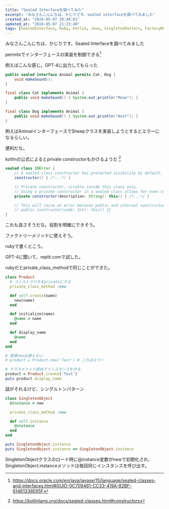```yaml
---
title: "Sealed Interfaceを調べてみた"
excerpt: "みなさんこんにちは、かじりです。sealed interfaceを調べてみました"
created_at: "2024-05-07 20:48:01"
updated_at: "2024-05-07 21:23:48"
tags: [SealedInterface, Ruby, Kotlin, Java, SingletonPattern, FactoryMethod]
---
```


みなさんこんにちは、かじりです。Sealed Interfaceを調べてみました

permitsでインターフェースの実装を制御できる[^SealedInterface]

[^SealedInterface]: https://docs.oracle.com/en/java/javase/15/language/sealed-classes-and-interfaces.html#GUID-0C709461-CC33-419A-82BF-61461336E65F

例えばこんな感じ。GPT-4に出力してもらった

```java
public sealed interface Animal permits Cat, Dog {
    void makeSound();
}

final class Cat implements Animal {
    public void makeSound() { System.out.println("Meow"); }
}

final class Dog implements Animal {
    public void makeSound() { System.out.println("Woof"); }
}
```

例えばAnimalインターフェースでSheepクラスを実装しようとするとエラーになるらしい。

便利だな。

kotlinの公式によるとprivate constructorもかけるようだ [^private-constructor]
[^private-constructor]: https://kotlinlang.org/docs/sealed-classes.html#constructors

```java
sealed class IOError {
    // A sealed class constructor has protected visibility by default. It's visible inside this class and its subclasses
    constructor() { /*...*/ }

    // Private constructor, visible inside this class only.
    // Using a private constructor in a sealed class allows for even stricter control over instantiation, enabling specific initialization procedures within the class.
    private constructor(description: String): this() { /*...*/ }

    // This will raise an error because public and internal constructors are not allowed in sealed classes
    // public constructor(code: Int): this() {}
}
```

これも良さそうだな。役割を明確にできそう。

ファクトリーメソッドに使えそう。

rubyで書くとこう。

GPT-4に聞いて、replit.comで試した。

rubyだとprivate_class_methodで同じことができた。

```ruby
class Product
  # コンストラクタをprivateにする
  private_class_method :new

  def self.create(name)
    new(name)
  end

  def initialize(name)
    @name = name
  end

  def display_name
    @name
  end
end

# 直接newは使えない
# product = Product.new('Test') # これはエラー

# クラスメソッド経由でインスタンスを作る
product = Product.create('Test')
puts product.display_name
```

話がそれるけど、シングルトンパターン

```ruby
class SingletonObject
  @instance = new

  private_class_method :new

  def self.instance
    @instance
  end
end

puts SingletonObject.instance
puts SingletonObject.instance == SingletonObject.instance
```

SingletonObjectクラスのロード時に@instance変数がnewで初期化され、SingletonObject.instanceメソッドは毎回同じインスタンスを呼び出す。
